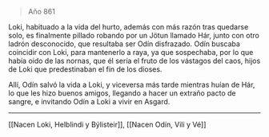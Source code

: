 > Año 861

Loki, habituado a la vida del hurto, además con más razón tras quedarse solo, es finalmente pillado robando por un Jötun llamado Hár, junto con otro ladrón desconocido, que resultaba ser Odín disfrazado. Odín buscaba coincidir con Loki, para mantenerlo a raya, ya que sospechaba, por lo que había oido de las nornas, que él sería el fruto de los vástagos del caos, hijos de Loki que predestinaban el fin de los dioses.

Allí, Odín salvó la vida a Loki, y viceversa más tarde mientras huían de Hár, lo que les hizo buenos amigos, llegando a hacer un extraño pacto de sangre, e invitando Odín a Loki a vivir en Asgard.

---

[[Nacen Loki, Helblindi y Býlisteir]], [[Nacen Odín, Vili y Vé]]